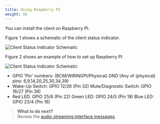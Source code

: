 ```yaml
---
title: Using Raspberry PI
weight: 56
---
```


You can install the client on Raspberry PI.

Figure 1 shows a schematic of the client status indicator.

![Client Status Indicator Schematic]({{site.baseurl}}/audio/Client_Status_Indicator_Schematic.png)

Figure 2 shows an example of how to set up Raspberry PI

![Client Status Indicator Schematic]({{site.baseurl}}/audio/Status-Panel-Breadboard.jpg)


- GPIO 'Pin' numbers: (BCM/WIRINGPI/Physical) GND (Any of (physical) pins: 6,9,14,20,25,30,34,39)
- Wake-Up Switch: GPIO 12/26 (Pin 32) Mute/Diagnostic Switch: GPIO 16/27 (Pin 36)
- Red LED: GPIO 25/6 (Pin 22) Green LED: GPIO 24/5 (Pin 18) Blue LED: GPIO 23/4 (Pin 16)


> **What to do next?**<br/>
Review the [audio streaming interface messages]({{site.baseurl}}/audio/interface).
